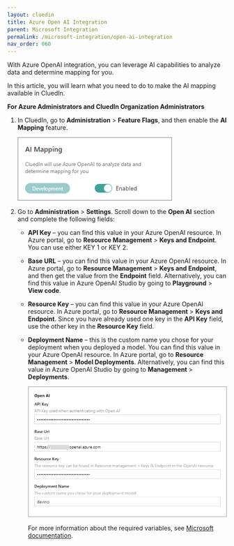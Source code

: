 ```yaml
---
layout: cluedin
title: Azure Open AI Integration
parent: Microsoft Integration
permalink: /microsoft-integration/open-ai-integration
nav_order: 060
---
```


With Azure OpenAI integration, you can leverage AI capabilities to analyze data and determine mapping for you.

In this article, you will learn what you need to do to make the AI mapping available in CluedIn.

**For Azure Administrators and CluedIn Organization Administrators**

1. In CluedIn, go to **Administration** > **Feature Flags**, and then enable the **AI Mapping** feature.

    ![ai-mapping-1.png](../../assets/images/microsoft-integration/open-ai/ai-mapping-1.png)

1. Go to **Administration** > **Settings**. Scroll down to the **Open AI** section and complete the following fields:

    - **API Key** – you can find this value in your Azure OpenAI resource. In Azure portal, go to **Resource Management** > **Keys and Endpoint**. You can use either KEY 1 or KEY 2.

    - **Base URL** – you can find this value in your Azure OpenAI resource. In Azure portal, go to **Resource Management** > **Keys and Endpoint**, and then get the value from the **Endpoint** field. Alternatively, you can find this value in Azure OpenAI Studio by going to **Playground** > **View code**.

    - **Resource Key** – you can find this value in your Azure OpenAI resource. In Azure portal, go to **Resource Management** > **Keys and Endpoint**. Since you have already used one key in the **API Key** field, use the other key in the **Resource Key** field.

    - **Deployment Name** – this is the custom name you chose for your deployment when you deployed a model. You can find this value in your Azure OpenAI resource. In Azure portal, go to **Resource Management** > **Model Deployments**. Alternatively, you can find this value in Azure OpenAI Studio by going to **Management** > **Deployments**.

        ![ai-mapping-2.png](../../assets/images/microsoft-integration/open-ai/ai-mapping-2.png)

        For more information about the required variables, see [Microsoft documentation](https://learn.microsoft.com/en-us/azure/ai-services/openai/quickstart?tabs=command-line%2Cpython&pivots=programming-language-python#retrieve-key-and-endpoint).